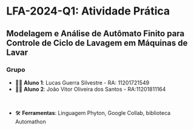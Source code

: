 # LFA-2024-Q1: Atividade Prática

## Modelagem e Análise de Autômato Finito para Controle de Ciclo de Lavagem em Máquinas de Lavar

### Grupo
- 👨‍💻 **Aluno 1**: Lucas Guerra Silvestre         - RA: 11201721549
- 👨‍💻 **Aluno 2**: João Vitor Oliveira dos Santos - RA:11201811164
<br>

- 🛠 **Ferramentas**: Linguagem Phyton, Google Collab, biblioteca Automathon
